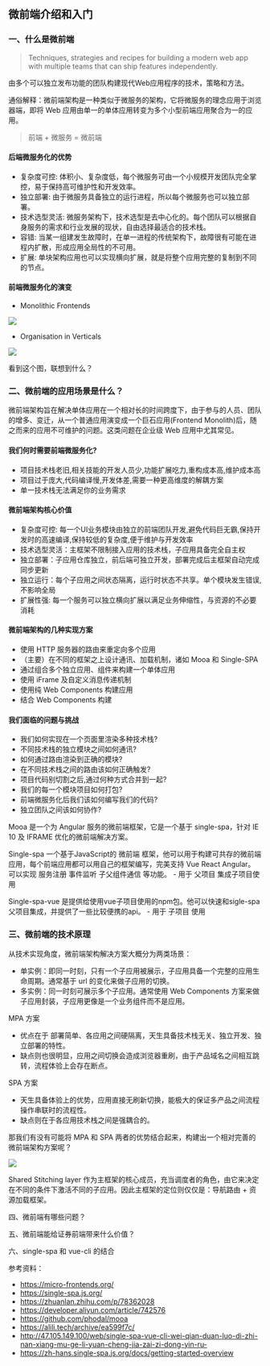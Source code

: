 ## 微前端介绍和入门

### 一、什么是微前端

> Techniques, strategies and recipes for building a modern web app with multiple teams that can ship features independently.

由多个可以独立发布功能的团队构建现代Web应用程序的技术，策略和方法。

通俗解释：微前端架构是一种类似于微服务的架构，它将微服务的理念应用于浏览器端，即将 Web 应用由单一的单体应用转变为多个小型前端应用聚合为一的应用。

> 前端 + 微服务 = 微前端

#### 后端微服务化的优势
- 复杂度可控: 体积小、复杂度低，每个微服务可由一个小规模开发团队完全掌控，易于保持高可维护性和开发效率。
- 独立部署: 由于微服务具备独立的运行进程，所以每个微服务也可以独立部署。
- 技术选型灵活: 微服务架构下，技术选型是去中心化的。每个团队可以根据自身服务的需求和行业发展的现状，自由选择最适合的技术栈。
- 容错: 当某一组建发生故障时，在单一进程的传统架构下，故障很有可能在进程内扩散，形成应用全局性的不可用。
- 扩展: 单块架构应用也可以实现横向扩展，就是将整个应用完整的复制到不同的节点。

#### 前端微服务化的演变

- Monolithic Frontends
<img src="https://micro-frontends.org/ressources/diagrams/organisational/monolith-frontback-microservices.png">

- Organisation in Verticals
<img src="https://micro-frontends.org/ressources/diagrams/organisational/verticals-headline.png">

看到这个图，联想到什么？


### 二、微前端的应用场景是什么？

微前端架构旨在解决单体应用在一个相对长的时间跨度下，由于参与的人员、团队的增多、变迁，从一个普通应用演变成一个巨石应用(Frontend Monolith)后，随之而来的应用不可维护的问题。这类问题在企业级 Web 应用中尤其常见。

#### 我们何时需要前端微服务化?
- 项目技术栈老旧,相关技能的开发人员少,功能扩展吃力,重构成本高,维护成本高
- 项目过于庞大,代码编译慢,开发体差,需要一种更高维度的解耦方案
- 单一技术栈无法满足你的业务需求

#### 微前端架构核心价值
- 复杂度可控: 每一个UI业务模块由独立的前端团队开发,避免代码巨无霸,保持开发时的高速编译,保持较低的复杂度,便于维护与开发效率
- 技术选型灵活：主框架不限制接入应用的技术栈，子应用具备完全自主权
- 独立部署：子应用仓库独立，前后端可独立开发，部署完成后主框架自动完成同步更新
- 独立运行：每个子应用之间状态隔离，运行时状态不共享。单个模块发生错误,不影响全局 
- 扩展性强: 每一个服务可以独立横向扩展以满足业务伸缩性，与资源的不必要消耗

#### 微前端架构的几种实现方案
- 使用 HTTP 服务器的路由来重定向多个应用
- （主要）在不同的框架之上设计通讯、加载机制，诸如 Mooa 和 Single-SPA
- 通过组合多个独立应用、组件来构建一个单体应用
- 使用 iFrame 及自定义消息传递机制
- 使用纯 Web Components 构建应用
- 结合 Web Components 构建
  
#### 我们面临的问题与挑战
- 我们如何实现在一个页面里渲染多种技术栈?
- 不同技术栈的独立模块之间如何通讯?
- 如何通过路由渲染到正确的模块?
- 在不同技术栈之间的路由该如何正确触发?
- 项目代码别切割之后,通过何种方式合并到一起?
- 我们的每一个模块项目如何打包?
- 前端微服务化后我们该如何编写我们的代码?
- 独立团队之间该如何协作?

Mooa 是一个为 Angular 服务的微前端框架，它是一个基于 single-spa，针对 IE 10 及 IFRAME 优化的微前端解决方案。

Single-spa 一个基于JavaScript的 微前端 框架，他可以用于构建可共存的微前端应用，每个前端应用都可以用自己的框架编写，完美支持 Vue React Angular。可以实现 服务注册 事件监听 子父组件通信 等功能。 - 用于 父项目 集成子项目使用

Single-spa-vue 是提供给使用vue子项目使用的npm包。他可以快速和sigle-spa父项目集成，并提供了一些比较便携的api。 - 用于 子项目 使用

### 三、微前端的技术原理

从技术实现角度，微前端架构解决方案大概分为两类场景：
- 单实例：即同一时刻，只有一个子应用被展示，子应用具备一个完整的应用生命周期。通常基于 url 的变化来做子应用的切换。
- 多实例：同一时刻可展示多个子应用。通常使用 Web Components 方案来做子应用封装，子应用更像是一个业务组件而不是应用。

MPA 方案
- 优点在于 部署简单、各应用之间硬隔离，天生具备技术栈无关、独立开发、独立部署的特性。
- 缺点则也很明显，应用之间切换会造成浏览器重刷，由于产品域名之间相互跳转，流程体验上会存在断点。

SPA 方案
- 天生具备体验上的优势，应用直接无刷新切换，能极大的保证多产品之间流程操作串联时的流程性。
- 缺点则在于各应用技术栈之间是强耦合的。

那我们有没有可能将 MPA 和 SPA 两者的优势结合起来，构建出一个相对完善的微前端架构方案呢？

<img src="https://ucc.alicdn.com/pic/developer-ecology/0c84fbd3fd7840a590a3a6228efb6f96.png" />

Shared Stitching layer 作为主框架的核心成员，充当调度者的角色，由它来决定在不同的条件下激活不同的子应用。因此主框架的定位则仅仅是：导航路由 + 资源加载框架。




四、微前端有哪些问题？



五、微前端能给证券前端带来什么价值？


六、single-spa 和 vue-cli 的结合


参考资料：
- https://micro-frontends.org/
- https://single-spa.js.org/
- https://zhuanlan.zhihu.com/p/78362028
- https://developer.aliyun.com/article/742576
- https://github.com/phodal/mooa
- https://alili.tech/archive/ea599f7c/
- http://47.105.149.100/web/single-spa-vue-cli-wei-qian-duan-luo-di-zhi-nan-xiang-mu-ge-li-yuan-cheng-jia-zai-zi-dong-yin-ru-
- https://zh-hans.single-spa.js.org/docs/getting-started-overview